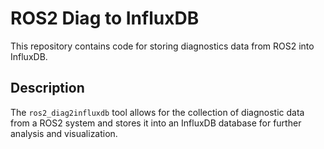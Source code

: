 # ROS2 Diag to InfluxDB

This repository contains code for storing diagnostics data from ROS2 into InfluxDB.

## Description

The `ros2_diag2influxdb` tool allows for the collection of diagnostic data from a ROS2 system and stores it into an InfluxDB database for further analysis and visualization.

